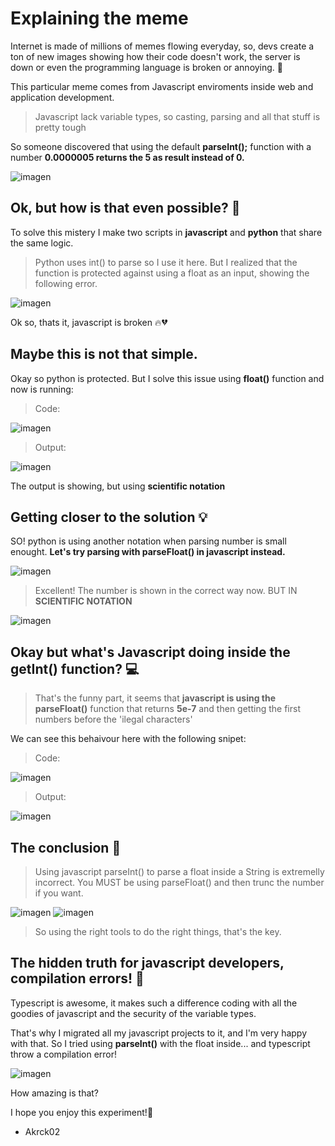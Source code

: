 # Explaining the meme
Internet is made of millions of memes flowing everyday, so, devs create a ton of new images showing how their code doesn't work, 
the server is down or even the programming language is broken or annoying. 🤔

This particular meme comes from Javascript enviroments inside web and application development.
> Javascript lack variable types, so casting, parsing and all that stuff is pretty tough

So someone discovered that using the default **parseInt();** function with a number **0.0000005 returns the 5 as result instead of 0.**

![imagen](https://user-images.githubusercontent.com/43274508/152199491-4ba0e219-22e4-44a5-9aac-795afa0e0fa9.png)


## Ok, but how is that even possible? 💭
To solve this mistery I make two scripts in **javascript** and **python** that share the same logic.

> Python uses int() to parse so I use it here. But I realized that the function is protected 
> against using a float as an input, showing the following error. 

![imagen](https://user-images.githubusercontent.com/43274508/152200666-28566093-d29f-4c1e-9636-b56e27fb42ac.png)

Ok so, thats it, javascript is broken 🔥💔 


## Maybe this is not that simple.
Okay so python is protected. But I solve this issue using **float()** function and now is running: 

> Code:

![imagen](https://user-images.githubusercontent.com/43274508/152201198-c400847e-411c-4622-bef1-99594623530b.png)

> Output: 

![imagen](https://user-images.githubusercontent.com/43274508/152201249-b033c85f-9201-4a7c-a26d-716bf879b882.png)

The output is showing, but using **scientific notation**



## Getting closer to the solution 💡

SO! python is using another notation when parsing number is  small enought. **Let's try parsing with parseFloat() in javascript instead.**

![imagen](https://user-images.githubusercontent.com/43274508/152201971-fa738c0c-2ad8-43da-9d36-07fe2d00e674.png)

> Excellent! The number is shown in the correct way now. BUT IN **SCIENTIFIC NOTATION**

![imagen](https://user-images.githubusercontent.com/43274508/152202136-cc27d86c-23c6-49d6-8e8c-ff229cc39a14.png)



## Okay but what's Javascript doing inside the getInt() function? 💻 

> That's the funny part, it seems that **javascript is using the parseFloat()** function that 
> returns **5e-7** and then getting the first numbers before the 'ilegal characters' 

We can see this behaivour here with the following snipet:

> Code: 

![imagen](https://user-images.githubusercontent.com/43274508/152203517-e1fcbef1-bfe2-4afe-bc31-a8e16c183cd9.png)

> Output: 

![imagen](https://user-images.githubusercontent.com/43274508/152203608-ac3463e3-77ac-438f-a769-0f7950017658.png)



## The conclusion 💬

> Using javascript parseInt() to parse a float inside a String is extremelly incorrect. 
> You MUST be using parseFloat() and then trunc the number if you want.

![imagen](https://user-images.githubusercontent.com/43274508/152204408-7f3d0e18-9de8-4c58-af7a-81e51a642030.png)
![imagen](https://user-images.githubusercontent.com/43274508/152204436-657b24df-6d5b-4581-a588-86d9b95d9f64.png)

> So using the right tools to do the right things, that's the key.

## The hidden truth for javascript developers, compilation errors! 🔐
Typescript is awesome, it makes such a difference coding with all the goodies of javascript 
and the security of the variable types.
 
That's why I migrated all my javascript projects to it, and I'm very happy with that.
So I tried using **parseInt()** with the float inside... and typescript throw a compilation error!

![imagen](https://user-images.githubusercontent.com/43274508/152205257-0439fdff-446b-48e7-86ea-36148e2c4b1e.png)

How amazing is that? 

I hope you enjoy this experiment!🧪
- Akrck02
